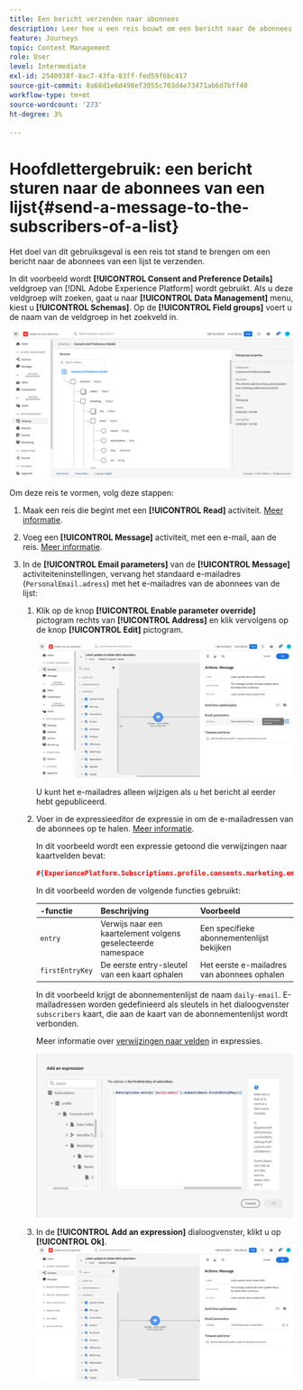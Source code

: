 ```yaml
---
title: Een bericht verzenden naar abonnees
description: Leer hoe u een reis bouwt om een bericht naar de abonnees van een lijst te verzenden
feature: Journeys
topic: Content Management
role: User
level: Intermediate
exl-id: 2540938f-8ac7-43fa-83ff-fed59f6bc417
source-git-commit: 8a68d1e6d498ef3055c703d4e73471ab6d7bff40
workflow-type: tm+mt
source-wordcount: '273'
ht-degree: 3%

---
```


# Hoofdlettergebruik: een bericht sturen naar de abonnees van een lijst{#send-a-message-to-the-subscribers-of-a-list}

Het doel van dit gebruiksgeval is een reis tot stand te brengen om een bericht naar de abonnees van een lijst te verzenden.

In dit voorbeeld wordt **[!UICONTROL Consent and Preference Details]** veldgroep van [!DNL Adobe Experience Platform] wordt gebruikt. Als u deze veldgroep wilt zoeken, gaat u naar **[!UICONTROL Data Management]** menu, kiest u **[!UICONTROL Schemas]**. Op de **[!UICONTROL Field groups]** voert u de naam van de veldgroep in het zoekveld in.

![Deze veldgroep bevat het abonnementselement](assets/consent-and-preference-details-field-group.png)

Om deze reis te vormen, volg deze stappen:

1. Maak een reis die begint met een **[!UICONTROL Read]** activiteit. [Meer informatie](journey-gs.md).
1. Voeg een **[!UICONTROL Message]** activiteit, met een e-mail, aan de reis. [Meer informatie](journeys-message.md).
1. In de **[!UICONTROL Email parameters]** van de **[!UICONTROL Message]** activiteiteninstellingen, vervang het standaard e-mailadres (`PersonalEmail.adress`) met het e-mailadres van de abonnees van de lijst:

   1. Klik op de knop **[!UICONTROL Enable parameter override]** pictogram rechts van **[!UICONTROL Address]** en klik vervolgens op de knop **[!UICONTROL Edit]** pictogram.

      ![](assets/message-to-subscribers-uc-1.png)

      U kunt het e-mailadres alleen wijzigen als u het bericht al eerder hebt gepubliceerd.

   1. Voer in de expressieeditor de expressie in om de e-mailadressen van de abonnees op te halen. [Meer informatie](expression/expressionadvanced.md).

      In dit voorbeeld wordt een expressie getoond die verwijzingen naar kaartvelden bevat:

      ```json
      #{ExperiencePlatform.Subscriptions.profile.consents.marketing.email.subscriptions.entry('daily-email').subscribers.firstEntryKey()}
      ```

      In dit voorbeeld worden de volgende functies gebruikt:

      | -functie | Beschrijving | Voorbeeld |
      | --- | --- | --- |
      | `entry` | Verwijs naar een kaartelement volgens geselecteerde namespace | Een specifieke abonnementenlijst bekijken |
      | `firstEntryKey` | De eerste entry-sleutel van een kaart ophalen | Het eerste e-mailadres van abonnees ophalen |

      In dit voorbeeld krijgt de abonnementenlijst de naam `daily-email`. E-mailadressen worden gedefinieerd als sleutels in het dialoogvenster `subscribers` kaart, die aan de kaart van de abonnementenlijst wordt verbonden.

      Meer informatie over [verwijzingen naar velden](expression/field-references.md) in expressies.

      ![](assets/message-to-subscribers-uc-2.png)

   1. In de **[!UICONTROL Add an expression]** dialoogvenster, klikt u op **[!UICONTROL Ok]**.
   ![](assets/message-to-subscribers-uc-3.png)

